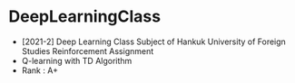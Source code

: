 # DeepLearningClass
- [2021-2] Deep Learning Class Subject of Hankuk University of Foreign Studies Reinforcement Assignment
- Q-learning with TD Algorithm
- Rank : A+

